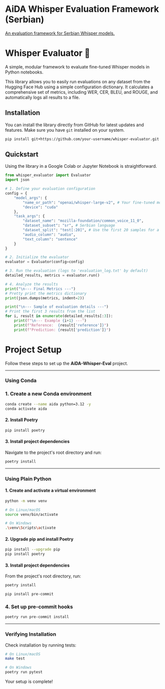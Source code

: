 # AiDA Whisper Evaluation Framework (Serbian)


[An evaluation framework for Serbian Whisper models.](https://aida.guru)


# Whisper Evaluator 🎤

A simple, modular framework to evaluate fine-tuned Whisper models in Python notebooks.

This library allows you to easily run evaluations on any dataset from the Hugging Face Hub using a simple configuration dictionary. It calculates a comprehensive set of metrics, including WER, CER, BLEU, and ROUGE, and automatically logs all results to a file.

## Installation

You can install the library directly from GitHub for latest updates and features. Make sure you have `git` installed on your system.

```bash
pip install git+https://github.com/your-username/whisper-evaluator.git
```

## Quickstart

Using the library in a Google Colab or Jupyter Notebook is straightforward.

```python
from whisper_evaluator import Evaluator
import json

# 1. Define your evaluation configuration
config = {
    "model_args": {
        "name_or_path": "openai/whisper-large-v2", # Your fine-tuned model ID
        "device": "cuda"
    },
    "task_args": {
        "dataset_name": "mozilla-foundation/common_voice_11_0",
        "dataset_subset": "sr", # Serbian language
        "dataset_split": "test[:20]", # Use the first 20 samples for a quick demo
        "audio_column": "audio",
        "text_column": "sentence"
    }
}

# 2. Initialize the evaluator
evaluator = Evaluator(config=config)

# 3. Run the evaluation (logs to 'evaluation_log.txt' by default)
detailed_results, metrics = evaluator.run()

# 4. Analyze the results
print("\n--- Final Metrics ---")
# Pretty print the metrics dictionary
print(json.dumps(metrics, indent=2))

print("\n--- Sample of evaluation details ---")
# Print the first 3 results from the list
for i, result in enumerate(detailed_results[:3]):
    print(f"\n--- Example {i+1} ---")
    print(f"Reference:  {result['reference']}")
    print(f"Prediction: {result['prediction']}")
```







# Project Setup

Follow these steps to set up the **AiDA-Whisper-Eval** project.

---

### Using Conda

### 1. Create a new Conda environment

```bash
conda create --name aida python=3.12 -y
conda activate aida
```

#### 2. Install Poetry

```bash
pip install poetry
```

#### 3. Install project dependencies

Navigate to the project's root directory and run:

```bash
poetry install
```

---

### Using Plain Python

#### 1. Create and activate a virtual environment

```bash
python -m venv venv

# On Linux/macOS
source venv/bin/activate

# On Windows
.\venv\Scripts\activate
```

#### 2. Upgrade pip and install Poetry

```bash
pip install --upgrade pip
pip install poetry
```

#### 3. Install project dependencies

From the project's root directory, run:

```bash
poetry install
```

```bash
pip install pre-commit
```

### 4. Set up pre-commit hooks

```bash
poetry run pre-commit install
```

---

### Verifying Installation

Check installation by running tests:

```bash
# On Linux/macOS
make test

# On Windows
poetry run pytest
```

Your setup is complete!
